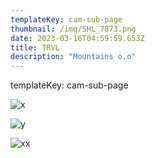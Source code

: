 ```yaml
---
templateKey: cam-sub-page
thumbnail: /img/SHL_7873.png
date: 2023-03-16T04:59:59.653Z
title: TRVL 
description: "Mountains o.o"
---
```


templateKey: cam-sub-page



![x](/img/SHL_7912.png)

![y](/img/SHL_7709.jpg)

![xx](/img/SHL_8313.jpg)
